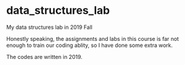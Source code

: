 # data_structures_lab
My data structures lab in 2019 Fall

Honestly speaking, the assignments and labs in this course is far not enough to train our coding ablity, so I have done some extra work.

The codes are written in 2019.
